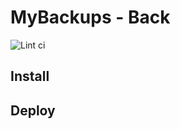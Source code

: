 # MyBackups - Back
![Lint ci](https://github.com/gboutte/mybackups-back/actions/workflows/lint.yml/badge.svg) 

## Install

## Deploy